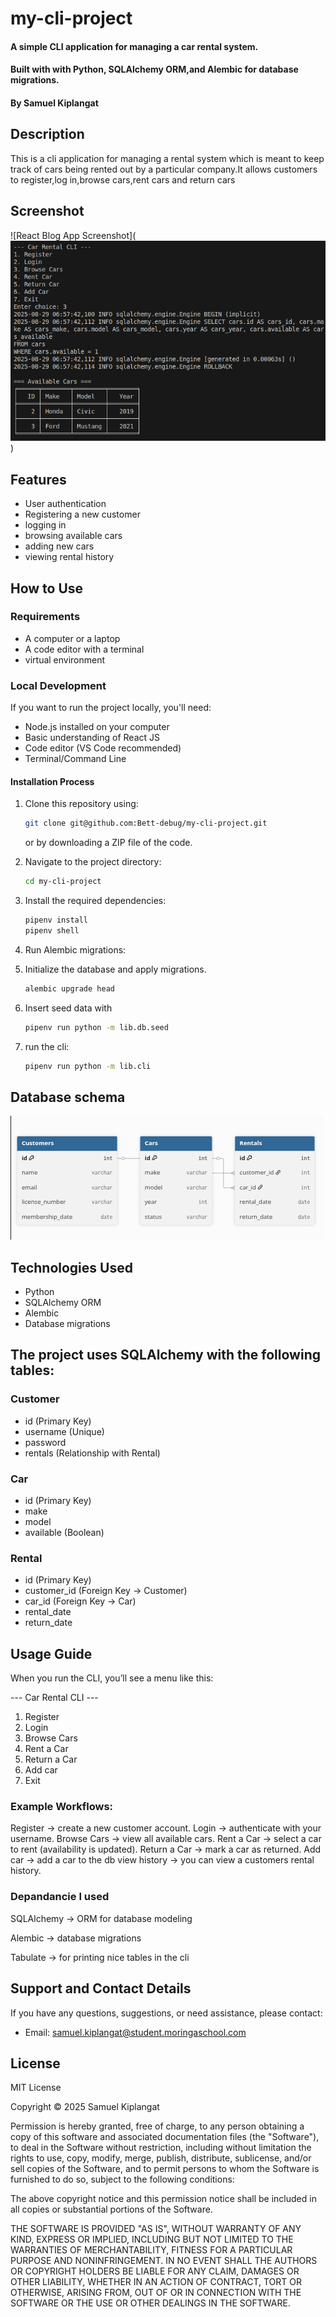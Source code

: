 # my-cli-project

#### A simple CLI application for managing a car rental system.
#### Built with with Python, SQLAlchemy ORM,and Alembic for database migrations.
#### By **Samuel Kiplangat**

## Description

This is a cli application for managing  a rental system which is meant to keep track of cars being rented out by a  particular company.It allows customers to register,log in,browse cars,rent cars and return cars
## Screenshot

![React Blog App Screenshot](![alt text](image.png))

## Features

- User authentication
- Registering a new customer
- logging in 
- browsing available cars
- adding new cars
- viewing rental history

## How to Use

### Requirements

- A computer or a laptop
- A code editor with a terminal
- virtual environment





### Local Development

If you want to run the project locally, you'll need:

- Node.js installed on your computer
- Basic understanding of React JS
- Code editor (VS Code recommended)
- Terminal/Command Line

#### Installation Process

1. Clone this repository using:

   ```bash
   git clone git@github.com:Bett-debug/my-cli-project.git
   ```

   or by downloading a ZIP file of the code.

2. Navigate to the project directory:

   ```bash
   cd my-cli-project
   ```

3. Install the required dependencies:

   ```bash
   pipenv install
   pipenv shell
   ```

4. Run Alembic migrations:
5. Initialize the database and apply migrations.
   ```bash
   alembic upgrade head
   ```

6. Insert seed data with 
   ```bash
   pipenv run python -m lib.db.seed
   ```

6. run the cli:
    ```bash
    pipenv run python -m lib.cli
    ```

## Database schema 

![database schema](image-1.png)

## Technologies Used

- Python
- SQLAlchemy ORM
- Alembic
- Database migrations

## The project uses SQLAlchemy with the following tables:

### Customer

- id (Primary Key)
- username (Unique)
- password
- rentals (Relationship with Rental)

### Car

- id (Primary Key)
- make
- model
- available (Boolean)

### Rental

- id (Primary Key)
- customer_id (Foreign Key → Customer)
- car_id (Foreign Key → Car)
- rental_date
- return_date


## Usage Guide

When you run the CLI, you’ll see a menu like this:


--- Car Rental CLI ---
1. Register
2. Login
3. Browse Cars
4. Rent a Car
5. Return a Car
6. Add car
7. Exit


### Example Workflows:

Register → create a new customer account.
Login → authenticate with your username.
Browse Cars → view all available cars.
Rent a Car → select a car to rent (availability is updated).
Return a Car → mark a car as returned.
Add car → add a car to the db
view history → you can view a customers rental history.


### Depandancie I used

SQLAlchemy
→ ORM for database modeling

Alembic
→ database migrations

Tabulate
→ for printing nice tables in the cli




## Support and Contact Details

If you have any questions, suggestions, or need assistance, please contact:

- Email: <samuel.kiplangat@student.moringaschool.com>

## License

MIT License

Copyright &copy; 2025 Samuel Kiplangat

Permission is hereby granted, free of charge, to any person obtaining a copy of this software and associated documentation files (the "Software"), to deal in the Software without restriction, including without limitation the rights to use, copy, modify, merge, publish, distribute, sublicense, and/or sell copies of the Software, and to permit persons to whom the Software is furnished to do so, subject to the following conditions:

The above copyright notice and this permission notice shall be included in all copies or substantial portions of the Software.

THE SOFTWARE IS PROVIDED "AS IS", WITHOUT WARRANTY OF ANY KIND, EXPRESS OR IMPLIED, INCLUDING BUT NOT LIMITED TO THE WARRANTIES OF MERCHANTABILITY, FITNESS FOR A PARTICULAR PURPOSE AND NONINFRINGEMENT. IN NO EVENT SHALL THE AUTHORS OR COPYRIGHT HOLDERS BE LIABLE FOR ANY CLAIM, DAMAGES OR OTHER LIABILITY, WHETHER IN AN ACTION OF CONTRACT, TORT OR OTHERWISE, ARISING FROM, OUT OF OR IN CONNECTION WITH THE SOFTWARE OR THE USE OR OTHER DEALINGS IN THE SOFTWARE.